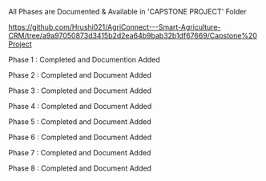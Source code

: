 All Phases are Documented & Available in   'CAPSTONE PROJECT'  Folder


https://github.com/Hrushi021/AgriConnect---Smart-Agriculture-CRM/tree/a9a97050873d3415b2d2ea64b9bab32b1df67669/Capstone%20Project


 
Phase 1 : Completed and Documention Added

Phase 2 : Completed and Document Added

Phase 3 : Completed and Document Added

Phase 4 : Completed and Document Added

Phase 5 : Completed and Document Added

Phase 6 : Completed and Document Added

Phase 7 : Completed and Document Added

Phase 8 : Completed and Document Added




